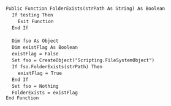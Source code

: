 &nbsp;  &nbsp;  &nbsp;  &nbsp;  
`Public Function FolderExists(strPath As String) As Boolean`  
&nbsp;&nbsp;&nbsp;&nbsp;`If testing Then`  
&nbsp;&nbsp;&nbsp;&nbsp;&nbsp;&nbsp;&nbsp;&nbsp;`Exit Function`  
&nbsp;&nbsp;&nbsp;&nbsp;`End If`  
&nbsp;  &nbsp;  &nbsp;  &nbsp;  
&nbsp;&nbsp;&nbsp;&nbsp;`Dim fso As Object`  
&nbsp;&nbsp;&nbsp;&nbsp;`Dim existFlag As Boolean`  
&nbsp;&nbsp;&nbsp;&nbsp;`existFlag = False`  
&nbsp;&nbsp;&nbsp;&nbsp;`Set fso = CreateObject("Scripting.FileSystemObject")`  
&nbsp;&nbsp;&nbsp;&nbsp;`If fso.FolderExists(strPath) Then`  
&nbsp;&nbsp;&nbsp;&nbsp;&nbsp;&nbsp;&nbsp;&nbsp;`existFlag = True`  
&nbsp;&nbsp;&nbsp;&nbsp;`End If`  
&nbsp;&nbsp;&nbsp;&nbsp;`Set fso = Nothing`  
&nbsp;&nbsp;&nbsp;&nbsp;`FolderExists = existFlag`  
`End Function`  

